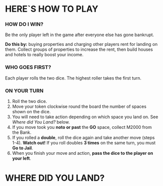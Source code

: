 # HERE`S HOW TO PLAY

### HOW DO I WIN?
Be the only player left in the game after everyone else has gone bankrupt.

**Do this by:** buying properties and charging other players rent for landing on them.
Collect groups of properties to increase the rent, then build houses and hotels to
really boost your income.

### WHO GOES FIRST?
Each player rolls the two dice. The highest roller takes the first turn.

### ON YOUR TURN
1. Roll the two dice.
2. Move your token clockwise round the board the number of spaces shown on the dice.
3. You will need to take action depending on which space you land on. See *Where did You Land?* below.
4. If you move took you **noto or past** the **GO** space, collect M2000 from the Bank.
5. If you rolled a **double**, roll the dice again and take another move (steps 1-4). **Watch out!** If you roll doubles **3 times** on the same turn, you must **Go to Jail**.
6. When you finish your move and action, **pass the dice to the player on your left**.

# WHERE DID YOU LAND?

